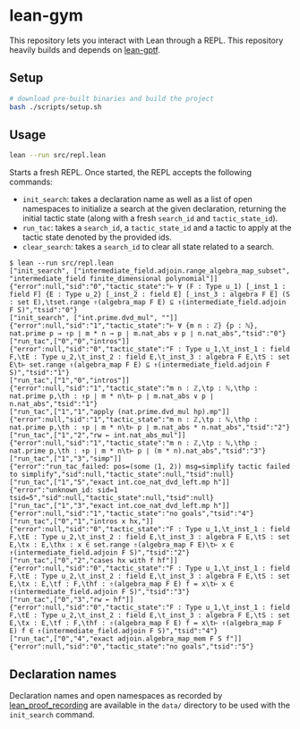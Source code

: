 # lean-gym

This repository lets you interact with Lean through a REPL. This repository heavily builds and
depends on [lean-gptf](https://github.com/jesse-michael-han/lean-gptf).

## Setup

```bash
# download pre-built binaries and build the project
bash ./scripts/setup.sh
```

## Usage

```bash
lean --run src/repl.lean
```

Starts a fresh REPL. Once started, the REPL accepts the following commands:

- `init_search`: takes a declaration name as well as a list of open namespaces
to initialize a search at the given declaration, returning the initial tactic
state (along with a fresh `search_id` and `tactic_state_id`).
- `run_tac`: takes a `search_id`, a `tactic_state_id` and a tactic to apply at
the tactic state denoted by the provided ids.
- `clear_search`: takes a `search_id` to clear all state related to a search.

```
$ lean --run src/repl.lean
["init_search", ["intermediate_field.adjoin.range_algebra_map_subset", "intermediate_field finite_dimensional polynomial"]]
{"error":null,"sid":"0","tactic_state":"⊢ ∀ (F : Type u_1) [_inst_1 : field F] {E : Type u_2} [_inst_2 : field E] [_inst_3 : algebra F E] (S : set E),\tset.range ⇑(algebra_map F E) ⊆ ↑(intermediate_field.adjoin F S)","tsid":"0"}
["init_search", ["int.prime.dvd_mul", ""]]
{"error":null,"sid":"1","tactic_state":"⊢ ∀ {m n : ℤ} {p : ℕ}, nat.prime p → ↑p ∣ m * n → p ∣ m.nat_abs ∨ p ∣ n.nat_abs","tsid":"0"}
["run_tac",["0","0","intros"]]
{"error":null,"sid":"0","tactic_state":"F : Type u_1,\t_inst_1 : field F,\tE : Type u_2,\t_inst_2 : field E,\t_inst_3 : algebra F E,\tS : set E\t⊢ set.range ⇑(algebra_map F E) ⊆ ↑(intermediate_field.adjoin F S)","tsid":"1"}
["run_tac",["1","0","intros"]]
{"error":null,"sid":"1","tactic_state":"m n : ℤ,\tp : ℕ,\thp : nat.prime p,\th : ↑p ∣ m * n\t⊢ p ∣ m.nat_abs ∨ p ∣ n.nat_abs","tsid":"1"}
["run_tac",["1","1","apply (nat.prime.dvd_mul hp).mp"]]
{"error":null,"sid":"1","tactic_state":"m n : ℤ,\tp : ℕ,\thp : nat.prime p,\th : ↑p ∣ m * n\t⊢ p ∣ m.nat_abs * n.nat_abs","tsid":"2"}
["run_tac",["1","2","rw ← int.nat_abs_mul"]]
{"error":null,"sid":"1","tactic_state":"m n : ℤ,\tp : ℕ,\thp : nat.prime p,\th : ↑p ∣ m * n\t⊢ p ∣ (m * n).nat_abs","tsid":"3"}
["run_tac",["1","3","simp"]]
{"error":"run_tac_failed: pos=(some ⟨1, 2⟩) msg=simplify tactic failed to simplify","sid":null,"tactic_state":null,"tsid":null}
["run_tac",["1","5","exact int.coe_nat_dvd_left.mp h"]]
{"error":"unknown_id: sid=1 tsid=5","sid":null,"tactic_state":null,"tsid":null}
["run_tac",["1","3","exact int.coe_nat_dvd_left.mp h"]]
{"error":null,"sid":"1","tactic_state":"no goals","tsid":"4"}
["run_tac",["0","1","intros x hx,"]]
{"error":null,"sid":"0","tactic_state":"F : Type u_1,\t_inst_1 : field F,\tE : Type u_2,\t_inst_2 : field E,\t_inst_3 : algebra F E,\tS : set E,\tx : E,\thx : x ∈ set.range ⇑(algebra_map F E)\t⊢ x ∈ ↑(intermediate_field.adjoin F S)","tsid":"2"}
["run_tac",["0","2","cases hx with f hf"]]
{"error":null,"sid":"0","tactic_state":"F : Type u_1,\t_inst_1 : field F,\tE : Type u_2,\t_inst_2 : field E,\t_inst_3 : algebra F E,\tS : set E,\tx : E,\tf : F,\thf : ⇑(algebra_map F E) f = x\t⊢ x ∈ ↑(intermediate_field.adjoin F S)","tsid":"3"}
["run_tac",["0","3","rw ← hf"]]
{"error":null,"sid":"0","tactic_state":"F : Type u_1,\t_inst_1 : field F,\tE : Type u_2,\t_inst_2 : field E,\t_inst_3 : algebra F E,\tS : set E,\tx : E,\tf : F,\thf : ⇑(algebra_map F E) f = x\t⊢ ⇑(algebra_map F E) f ∈ ↑(intermediate_field.adjoin F S)","tsid":"4"}
["run_tac",["0","4","exact adjoin.algebra_map_mem F S f"]]
{"error":null,"sid":"0","tactic_state":"no goals","tsid":"5"}
```

## Declaration names

Declaration names and open namespaces as recorded by
[lean_proof_recording](https://github.com/jasonrute/lean-proof-recording-public)
are available in the `data/` directory to be used with the `init_search`
command.